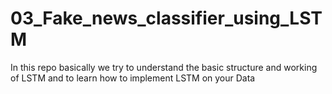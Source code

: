 # 03_Fake_news_classifier_using_LSTM
In this repo basically we try to understand the basic structure and working of LSTM
and to learn how to implement LSTM on your Data
